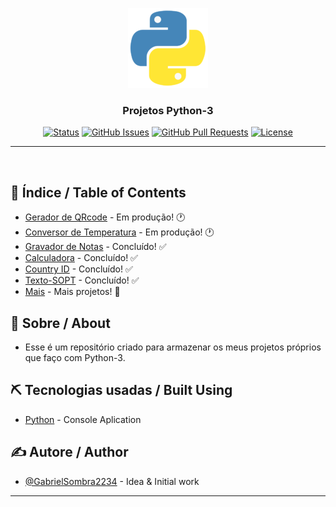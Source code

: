 <p align="center">
  <a href="" rel="noopener">
 <img width=128px height=128px src="Image/python.png" alt="Project logo"></a>
</p>

<h3 align="center">Projetos Python-3</h3>

<div align="center">

[![Status](https://img.shields.io/badge/Status-Active-brightgreen/?style=flat-square&color=brightgreen)](https://github.com/GabrielSombra2234/Projetos-Python-3)
[![GitHub Issues](https://img.shields.io/badge/Issues-1-blue/?style=flat-square&color=blue)](https://github.com/GabrielSombra2234/Projetos-Python-3/issues)
[![GitHub Pull Requests](https://img.shields.io/badge/Pull%20requests-0-blue/?style=flat-square&color=blue)](https://github.com/GabrielSombra2234/Projetos-Python-3/pulls)
[![License](https://img.shields.io/badge/License-MIT-blueviolet/?style=flat-square&color=blueviolet)](/LICENSE)

</div>

---

<p align="center"> 
    <br> 
</p>

## 📝 Índice / Table of Contents

- [Gerador de QRcode]() - Em produção! 🕐
- [Conversor de Temperatura]() - Em produção! 🕐
- [Gravador de Notas](/Projects/Gravador-de-Notas/Gravador-de-notas.py) - Concluído! ✅
- [Calculadora](/Projects/Calculadora) - Concluído! ✅
- [Country ID](/Projects/Country-ID) - Concluído! ✅
- [Texto-SOPT](/Projects/Texto-SOPT) - Concluído! ✅
- [Mais](/Projects) - Mais projetos! 💪

## 🧐 Sobre / About <a name = "about"></a>

- Esse é um repositório criado para armazenar os meus projetos próprios que faço com Python-3.

## ⛏️ Tecnologias usadas / Built Using <a name = "built_using"></a>

- [Python](https://www.python.org/) - Console Aplication

## ✍️ Autore / Author <a name = "author"></a>

- [@GabrielSombra2234](https://github.com/GabrielSombra2234) - Idea & Initial work

---
